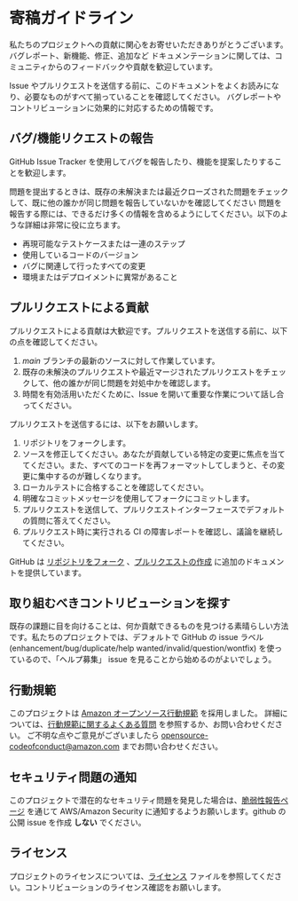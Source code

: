 # 寄稿ガイドライン

私たちのプロジェクトへの貢献に関心をお寄せいただきありがとうございます。バグレポート、新機能、修正、追加など
ドキュメンテーションに関しては、コミュニティからのフィードバックや貢献を歓迎しています。

Issue やプルリクエストを送信する前に、このドキュメントをよくお読みになり、必要なものがすべて揃っていることを確認してください。
バグレポートやコントリビューションに効果的に対応するための情報です。

## バグ/機能リクエストの報告

GitHub Issue Tracker を使用してバグを報告したり、機能を提案したりすることを歓迎します。

問題を提出するときは、既存の未解決または最近クローズされた問題をチェックして、既に他の誰かが同じ問題を報告していないかを確認してください
問題を報告する際には、できるだけ多くの情報を含めるようにしてください。以下のような詳細は非常に役に立ちます。

*   再現可能なテストケースまたは一連のステップ
*   使用しているコードのバージョン
*   バグに関連して行ったすべての変更
*   環境またはデプロイメントに異常があること

## プルリクエストによる貢献

プルリクエストによる貢献は大歓迎です。プルリクエストを送信する前に、以下の点を確認してください。

1.  _main_ ブランチの最新のソースに対して作業しています。
2.  既存の未解決のプルリクエストや最近マージされたプルリクエストをチェックして、他の誰かが同じ問題を対処中かを確認します。
3.  時間を有効活用いただくために、Issue を開いて重要な作業について話し合ってください。

プルリクエストを送信するには、以下をお願いします。

1.  リポジトリをフォークします。
2.  ソースを修正してください。あなたが貢献している特定の変更に焦点を当ててください。また、すべてのコードを再フォーマットしてしまうと、その変更に集中するのが難しくなります。
3.  ローカルテストに合格することを確認してください。
4.  明確なコミットメッセージを使用してフォークにコミットします。
5.  プルリクエストを送信して、プルリクエストインターフェースでデフォルトの質問に答えてください。
6.  プルリクエスト時に実行される CI の障害レポートを確認し、議論を継続してください。

GitHub は [リポジトリをフォーク](https://help.github.com/articles/fork-a-repo/) 、[プルリクエストの作成](https://help.github.com/articles/creating-a-pull-request/) に追加のドキュメントを提供しています。

## 取り組むべきコントリビューションを探す

既存の課題に目を向けることは、何か貢献できるものを見つける素晴らしい方法です。私たちのプロジェクトでは、デフォルトで GitHub の issue ラベル (enhancement/bug/duplicate/help wanted/invalid/question/wontfix) を使っているので、「ヘルプ募集」 issue を見ることから始めるのがよいでしょう。

## 行動規範

このプロジェクトは [Amazon オープンソース行動規範](https://aws.github.io/code-of-conduct) を採用しました。
詳細については、[行動規範に関するよくある質問](https://aws.github.io/code-of-conduct-faq) を参照するか、お問い合わせください。
ご不明な点やご意見がございましたら opensource-codeofconduct@amazon.com までお問い合わせください。

## セキュリティ問題の通知

このプロジェクトで潜在的なセキュリティ問題を発見した場合は、[脆弱性報告ページ](http://aws.amazon.com/security/vulnerability-reporting/) を通じて AWS/Amazon Security に通知するようお願いします。github の公開 issue を作成 **しない** でください。

## ライセンス

プロジェクトのライセンスについては、[ライセンス](LICENSE) ファイルを参照してください。コントリビューションのライセンス確認をお願いします。

